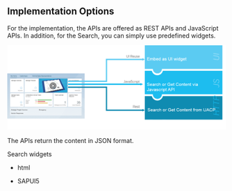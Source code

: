 ## Implementation Options

For the implementation, the APIs are offered as REST APIs and JavaScript APIs. In addition, for the Search, you can simply use predefined widgets.

![](loio28b8dab4140b4fb4979249d35740a3d7_LowRes.png)

The APIs return the content in JSON format.

Search widgets

-   html

-   SAPUI5

